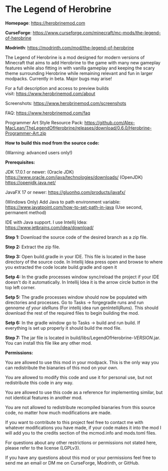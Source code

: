 # The Legend of Herobrine
**Homepage**: https://herobrinemod.com

**CurseForge**: https://www.curseforge.com/minecraft/mc-mods/the-legend-of-herobrine

**Modrinth**: https://modrinth.com/mod/the-legend-of-herobrine

The Legend of Herobrine is a mod designed for modern versions of Minecraft that aims to add Herobrine to the game with many new gameplay features while also fitting in with vanilla gameplay and keeping the scary theme surrounding Herobrine while remaining relevant and fun in larger modpacks. Currently in beta. Major bugs may arise!

For a full description and access to preview builds visit: https://www.herobrinemod.com/about

Screenshots: https://www.herobrinemod.com/screenshots

FAQ: https://www.herobrinemod.com/faq

Programmer Art Style Resource Pack: https://github.com/Alex-MacLean/TheLegendOfHerobrine/releases/download/0.6.0/Herobrine-Programmer-Art.zip

**How to build this mod from the source code:**

(Warning: advanced users only!)

**Prerequisites:**

JDK 17.0.1 or newer: (Oracle JDK) https://www.oracle.com/java/technologies/downloads/ (OpenJDK) https://openjdk.java.net/

JavaFX 17 or newer: https://gluonhq.com/products/javafx/

(Windows Only) Add Java to path environment variable: https://www.javatpoint.com/how-to-set-path-in-java (Use second, permanent method)

IDE with Java support. I use Intellij Idea: https://www.jetbrains.com/idea/download/

**Step 1:** Download the source code of the desired branch as a zip file.

**Step 2:** Extract the zip file.

**Step 3:** Open build.gradle in your IDE. This file is located in the base directory of the source code. In Intellij Idea press open and browse to where you extracted the code locate build.gradle and open it

**Setp 4:** In the gradle processes window sync/reload the project if your IDE doesn't do it automatically. In Intellij Idea it is the arrow circle button in the top left corner.

**Setp 5:** The gradle processes window should now be populated with directories and processes. Go to Tasks -> forgegradle runs and run gen*name of your ide*Runs (For intellij idea run genIntellijRuns). This should download the rest of the required files to begin building the mod.

**Setp 6:** In the gradle window go to Tasks -> build and run build. If everything is set up properly it should build the mod file.

**Step 7:** The jar file is located in build/libs/LegendOfHerobrine-*VERSION*.jar. You can install this file like any other mod.

**Permissions:**

You are allowed to use this mod in your modpack. This is the only way you can redistribute the bianaries of this mod on your own.

You are allowed to modify this code and use it for personal use, but not redistribute this code in any way.

You are allowed to use this code as a reference for implementing similar, but not identical features in another mod.

You are not allowed to redistribute recompiled bianaries from this source code, no matter how much modifications are made.

If you want to contribute to this project feel free to contact me with whatever modifications you have made, if your code makes it into the mod I will add you to the credits section of the mcmod.info and mods.toml files.

For questions about any other restrictions or permissions not stated here, please refer to the license (LGPLv3).

If you have any questions about this mod or your permissions feel free to send me an email or DM me on CurseForge, Modrinth, or GitHub.

